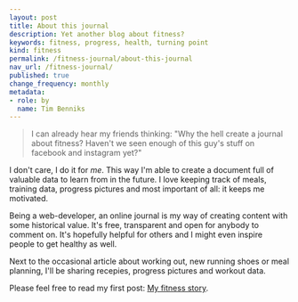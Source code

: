 ```yaml
---
layout: post
title: About this journal
description: Yet another blog about fitness?
keywords: fitness, progress, health, turning point
kind: fitness
permalink: /fitness-journal/about-this-journal
nav_url: /fitness-journal/
published: true
change_frequency: monthly
metadata:
- role: by
  name: Tim Benniks
---
```


>I can already hear my friends thinking: "Why the hell create a journal about fitness?
>Haven't we seen enough of this guy's stuff on facebook and instagram yet?"


I don't care, I do it for <em>me</em>.
This way I'm able to create a document full of valuable data to learn from in the future. 
I love keeping track of meals, training data, progress pictures and most important of all: it keeps me motivated.

Being a web-developer, an online journal is my way of creating content with some historical value. It's free, transparent and open for anybody to comment on. It's hopefully helpful for others and I might even inspire people to get healthy as well.

Next to the occasional article about working out, new running shoes or meal planning, I'll be sharing recepies, progress pictures and workout data.

Please feel free to read my first post: [My fitness story](/fitness-journal/my-story).